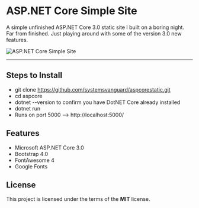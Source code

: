 # ASP.NET Core Simple Site

A simple unfinished ASP.NET Core 3.0 static site I built on a boring night.  Far from finished. Just playing around with some of the version 3.0 new features.  


![ASP.NET Core Simple Site](http://ryanhunter.org/images/portfolio/aspcorestatic.png)

---

## Steps to Install
- git clone https://github.com/systemsvanguard/aspcorestatic.git 
- cd aspcore
- dotnet --version to confirm you have DotNET Core already installed
- dotnet run 
- Runs on port 5000 --> http://localhost:5000/


## Features
- Microsoft ASP.NET Core 3.0
- Bootstrap 4.0
- FontAwesome 4
- Google Fonts


## License

This project is licensed under the terms of the **MIT** license.
